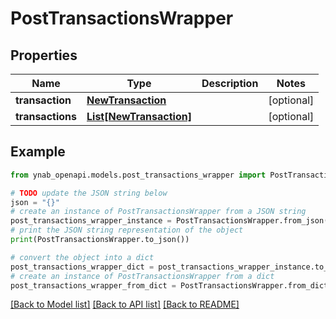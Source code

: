 # PostTransactionsWrapper


## Properties

Name | Type | Description | Notes
------------ | ------------- | ------------- | -------------
**transaction** | [**NewTransaction**](NewTransaction.md) |  | [optional] 
**transactions** | [**List[NewTransaction]**](NewTransaction.md) |  | [optional] 

## Example

```python
from ynab_openapi.models.post_transactions_wrapper import PostTransactionsWrapper

# TODO update the JSON string below
json = "{}"
# create an instance of PostTransactionsWrapper from a JSON string
post_transactions_wrapper_instance = PostTransactionsWrapper.from_json(json)
# print the JSON string representation of the object
print(PostTransactionsWrapper.to_json())

# convert the object into a dict
post_transactions_wrapper_dict = post_transactions_wrapper_instance.to_dict()
# create an instance of PostTransactionsWrapper from a dict
post_transactions_wrapper_from_dict = PostTransactionsWrapper.from_dict(post_transactions_wrapper_dict)
```
[[Back to Model list]](../README.md#documentation-for-models) [[Back to API list]](../README.md#documentation-for-api-endpoints) [[Back to README]](../README.md)


